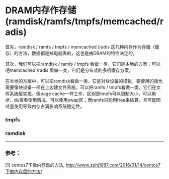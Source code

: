 # DRAM内存作存储(ramdisk/ramfs/tmpfs/memcached/radis)

首先，ramdisk / ramfs / tmpfs / memcached /radis 这几种内存作为存储（缓存）的方法，数据都是掉电就丢的，这也是由DRAM的特性决定的。

其次，我们可以把ramdisk / ramfs / tmpfs 看做一类，它们是本地的方案；可以吧memcached /radis 看做一类，它们是分布式的多机缓存方案。

在本地的方案中，可以把ramdisk看做一类，它是对块设备的模拟，要使用的话也需要像块设备一样在上边建文件系统。可以把ramfs / tmpfs看做一类，它们在文件系统层实现，像page cache一样工作，区别是tmpfs可以限制大小，可以用df、du查看使用情况，可以使用swap区；而ramfs只能用free来估算，且可能因过量使用导致内存占满影响系统稳定性。

### tmpfs



### ramdisk





---
### 参考：
[1] centos7下做内存盘的方法, http://www.zphj1987.com/2016/01/14/centos7下做内存盘的方法/